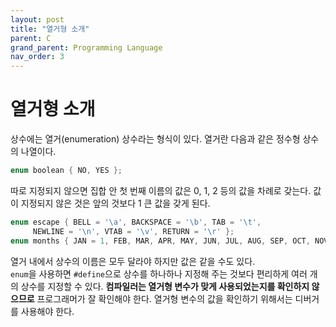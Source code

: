```yaml
---
layout: post
title: "열거형 소개"
parent: C
grand_parent: Programming Language
nav_order: 3
---
```


# 열거형 소개
상수에는 열거(enumeration) 상수라는 형식이 있다. 열거란 다음과 같은 정수형 상수의 나열이다.
```c
enum boolean { NO, YES };
```
따로 지정되지 않으면 집합 안 첫 번째 이름의 값은 0, 1, 2 등의 값을 차례로 갖는다. 값이 지정되지 않은 것은 앞의 것보다 1 큰 값을 갖게 된다.
```c
enum escape { BELL = '\a', BACKSPACE = '\b', TAB = '\t',
     NEWLINE = '\n', VTAB = '\v', RETURN = '\r' };
enum months { JAN = 1, FEB, MAR, APR, MAY, JUN, JUL, AUG, SEP, OCT, NOV, DEC };
```
  
열거 내에서 상수의 이름은 모두 달라야 하지만 값은 같을 수도 있다.  
`enum`을 사용하면 `#define`으로 상수를 하나하나 지정해 주는 것보다 편리하게 여러 개의 상수를 지정할 수 있다. **컴파일러는 열거형 변수가 맞게 사용되었는지를 확인하지 않으므로** 프로그래머가 잘 확인해야 한다. 열거형 변수의 값을 확인하기 위해서는 디버거를 사용해야 한다.  
  
